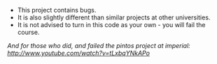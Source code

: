 
* This project contains bugs. 
* It is also slightly different than similar projects at other universities. 
* It is not advised to turn in this code as your own - you will fail the course.

*And for those who did, and failed the pintos project at imperial: http://www.youtube.com/watch?v=tLxbqYNkAPo*
